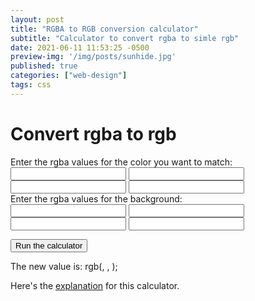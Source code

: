 ```yaml
---
layout: post
title: "RGBA to RGB conversion calculator"
subtitle: "Calculator to convert rgba to simle rgb"
date: 2021-06-11 11:53:25 -0500
preview-img: '/img/posts/sunhide.jpg'
published: true
categories: ["web-design"]
tags: css
---
```

# Convert rgba to rgb

Enter the rgba values for the color you want to match:<br>
<input class="input" id="rValMatch"> <input class="input" id="gValMatch"> <input class="input" id="bValMatch"> <input class="input" id="oValMatch"><br>
Enter the rgba values for the background:<br>
<input class="input" id="rValBg"> <input class="input" id="gValBg"> <input class="input" id="bValBg"> <input class="input" id="oValBg">

<input type="button" class="btn btn-dark" onclick="newColorVal()" value="Run the calculator">

The new value is: rgb(<span id="newR"></span>, <span id="newG"></span>, <span id="newB"></span>);

Here's the [explanation](/Blog/web-design/2021/06/10/Convert-RGBA-to-RGB.html) for this calculator.